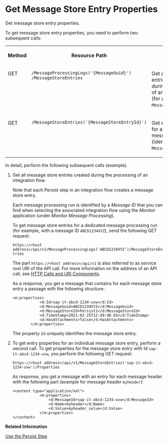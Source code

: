 <!-- loioa43d59e7e2c44534a3e357cc315703b5 -->

# Get Message Store Entry Properties

Get message store entry properties.



To get message store entry properties, you need to perform two subsequent calls:


<table>
<tr>
<th valign="top">

Method



</th>
<th valign="top">

Resource Path



</th>
<th valign="top">

Purpose



</th>
</tr>
<tr>
<td valign="top">

GET



</td>
<td valign="top">

 `​/MessageProcessingLogs('{MessageGuid}')​/MessageStoreEntries` 



</td>
<td valign="top">

Get all message store entries created during the processing of an integration flow \(for a dedicated `MessageGuid`\).



</td>
</tr>
<tr>
<td valign="top">

GET



</td>
<td valign="top">

 `​/MessageStoreEntries('{MessageStoreEntryId}')` 



</td>
<td valign="top">

Get entry properties for an individual message store entry \(identified by `MessageStoreEntryId`\).



</td>
</tr>
</table>

In detail, perform the following subsequent calls \(example\).

1.  Get all message store entries created during the processing of an integration flow.

    Note that each Persist step in an integration flow creates a message store entry.

    Each message processing run is identified by a *Message ID* that you can find when selecting the associated integration flow using the *Monitor* application \(under *Monitor Message Processing*\).

    To get message store entries for a dedicated message processing run \(for example, with a message ID `ABCD1234XYZ`\), send the following GET request:

    `https://<host address>/api/v1/MessageProcessingLogs('ABCD1234XYZ')/MessageStoreEntries`

    The part `https://<host address>/api/v1` is also referred to as service root URI of the API call. For more information on the address of an API call, see [HTTP Calls and URI Components](http-calls-and-uri-components-ca75e12.md).

    As a response, you get a message that contains for each message store entry a passage with the following structure:

    ```
    <m:properties>
                <d:Id>sap-it-abcd-1234-uvw</d:Id>
                <d:MessageGuid>ABCD1234XYZ</d:MessageGuid>
                <d:MessageStoreId>Persist1</d:MessageStoreId>
                <d:TimeStamp>2021-02-25T12:49:48.83</d:TimeStamp>
                <d:HasAttachments>false</d:HasAttachments>
            </m:properties>
    ```

    The property `Id` uniquely identifies the message store entry.

2.  To get entry properties for an individual message store entry, perform a second call. To get properties for the message store entry with Id `sap-it-abcd-1234-uvw`, you perform the following GET request:

    `https://<host address>/api/v1/MessageStoreEntries('sap-it-abcd-1234-uvw')/Properties`

    As response, you get a message with an entry for each message header with the following part \(example for message header `myheader`\):

    ```
    <content type="application/xml">
                <m:properties>
                    <d:MessageId>sap-it-abcd-1234-uvw</d:MessageId>
                    <d:Name>myheader</d:Name>
                    <d:Value>myheader_value</d:Value>
                </m:properties>
    </content>
    ```


**Related Information**  


[Use the Persist Step](use-the-persist-step-2707077.md "In successful scenarios, you use the Persist step to store the message at certain positions in the message processing sequence. Messages are stored only in case message processing is accomplished successfully.")

